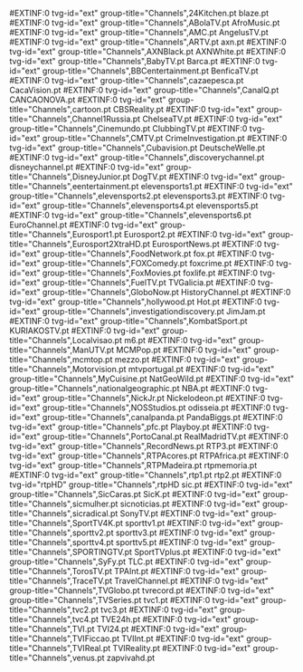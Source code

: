 
#EXTINF:0 tvg-id="ext" group-title="Channels",24Kitchen.pt
blaze.pt
#EXTINF:0 tvg-id="ext" group-title="Channels",ABolaTV.pt
AfroMusic.pt
#EXTINF:0 tvg-id="ext" group-title="Channels",AMC.pt
AngelusTV.pt
#EXTINF:0 tvg-id="ext" group-title="Channels",ARTV.pt
axn.pt
#EXTINF:0 tvg-id="ext" group-title="Channels",AXNBlack.pt
AXNWhite.pt
#EXTINF:0 tvg-id="ext" group-title="Channels",BabyTV.pt
Barca.pt
#EXTINF:0 tvg-id="ext" group-title="Channels",BBCentertainment.pt
BenficaTV.pt
#EXTINF:0 tvg-id="ext" group-title="Channels",cazaepesca.pt
CacaVision.pt
#EXTINF:0 tvg-id="ext" group-title="Channels",CanalQ.pt
CANCAONOVA.pt
#EXTINF:0 tvg-id="ext" group-title="Channels",cartoon.pt
CBSReality.pt
#EXTINF:0 tvg-id="ext" group-title="Channels",Channel1Russia.pt
ChelseaTV.pt
#EXTINF:0 tvg-id="ext" group-title="Channels",Cinemundo.pt
ClubbingTV.pt
#EXTINF:0 tvg-id="ext" group-title="Channels",CMTV.pt
CrimeInvestigation.pt
#EXTINF:0 tvg-id="ext" group-title="Channels",Cubavision.pt
DeutscheWelle.pt
#EXTINF:0 tvg-id="ext" group-title="Channels",discoverychannel.pt
disneychannel.pt
#EXTINF:0 tvg-id="ext" group-title="Channels",DisneyJunior.pt
DogTV.pt
#EXTINF:0 tvg-id="ext" group-title="Channels",eentertainment.pt
elevensports1.pt
#EXTINF:0 tvg-id="ext" group-title="Channels",elevensports2.pt
elevensports3.pt
#EXTINF:0 tvg-id="ext" group-title="Channels",elevensports4.pt
elevensports5.pt
#EXTINF:0 tvg-id="ext" group-title="Channels",elevensports6.pt
EuroChannel.pt
#EXTINF:0 tvg-id="ext" group-title="Channels",Eurosport1.pt
Eurosport2.pt
#EXTINF:0 tvg-id="ext" group-title="Channels",Eurosport2XtraHD.pt
EurosportNews.pt
#EXTINF:0 tvg-id="ext" group-title="Channels",FoodNetwork.pt
fox.pt
#EXTINF:0 tvg-id="ext" group-title="Channels",FOXComedy.pt
foxcrime.pt
#EXTINF:0 tvg-id="ext" group-title="Channels",FoxMovies.pt
foxlife.pt
#EXTINF:0 tvg-id="ext" group-title="Channels",FuelTV.pt
TVGalicia.pt
#EXTINF:0 tvg-id="ext" group-title="Channels",GloboNow.pt
HistoryChannel.pt
#EXTINF:0 tvg-id="ext" group-title="Channels",hollywood.pt
Hot.pt
#EXTINF:0 tvg-id="ext" group-title="Channels",investigationdiscovery.pt
JimJam.pt
#EXTINF:0 tvg-id="ext" group-title="Channels",KombatSport.pt
KURIAKOSTV.pt
#EXTINF:0 tvg-id="ext" group-title="Channels",Localvisao.pt
m6.pt
#EXTINF:0 tvg-id="ext" group-title="Channels",ManUTV.pt
MCMPop.pt
#EXTINF:0 tvg-id="ext" group-title="Channels",mcmtop.pt
mezzo.pt
#EXTINF:0 tvg-id="ext" group-title="Channels",Motorvision.pt
mtvportugal.pt
#EXTINF:0 tvg-id="ext" group-title="Channels",MyCuisine.pt
NatGeoWild.pt
#EXTINF:0 tvg-id="ext" group-title="Channels",nationalgeographic.pt
NBA.pt
#EXTINF:0 tvg-id="ext" group-title="Channels",NickJr.pt
Nickelodeon.pt
#EXTINF:0 tvg-id="ext" group-title="Channels",NOSStudios.pt
odisseia.pt
#EXTINF:0 tvg-id="ext" group-title="Channels",canalpanda.pt
PandaBiggs.pt
#EXTINF:0 tvg-id="ext" group-title="Channels",pfc.pt
Playboy.pt
#EXTINF:0 tvg-id="ext" group-title="Channels",PortoCanal.pt
RealMadridTV.pt
#EXTINF:0 tvg-id="ext" group-title="Channels",RecordNews.pt
RTP3.pt
#EXTINF:0 tvg-id="ext" group-title="Channels",RTPAcores.pt
RTPAfrica.pt
#EXTINF:0 tvg-id="ext" group-title="Channels",RTPMadeira.pt
rtpmemoria.pt
#EXTINF:0 tvg-id="ext" group-title="Channels",rtp1.pt
rtp2.pt
#EXTINF:0 tvg-id="rtpHD" group-title="Channels",rtpHD
sic.pt
#EXTINF:0 tvg-id="ext" group-title="Channels",SicCaras.pt
SicK.pt
#EXTINF:0 tvg-id="ext" group-title="Channels",sicmulher.pt
sicnoticias.pt
#EXTINF:0 tvg-id="ext" group-title="Channels",sicradical.pt
SonyTV.pt
#EXTINF:0 tvg-id="ext" group-title="Channels",SportTV4K.pt
sporttv1.pt
#EXTINF:0 tvg-id="ext" group-title="Channels",sporttv2.pt
sporttv3.pt
#EXTINF:0 tvg-id="ext" group-title="Channels",sporttv4.pt
sporttv5.pt
#EXTINF:0 tvg-id="ext" group-title="Channels",SPORTINGTV.pt
SportTVplus.pt
#EXTINF:0 tvg-id="ext" group-title="Channels",SyFy.pt
TLC.pt
#EXTINF:0 tvg-id="ext" group-title="Channels",TorosTV.pt
TPAInt.pt
#EXTINF:0 tvg-id="ext" group-title="Channels",TraceTV.pt
TravelChannel.pt
#EXTINF:0 tvg-id="ext" group-title="Channels",TVGlobo.pt
tvrecord.pt
#EXTINF:0 tvg-id="ext" group-title="Channels",TVSeries.pt
tvc1.pt
#EXTINF:0 tvg-id="ext" group-title="Channels",tvc2.pt
tvc3.pt
#EXTINF:0 tvg-id="ext" group-title="Channels",tvc4.pt
TVE24h.pt
#EXTINF:0 tvg-id="ext" group-title="Channels",TVI.pt
TVI24.pt
#EXTINF:0 tvg-id="ext" group-title="Channels",TVIFiccao.pt
TVIInt.pt
#EXTINF:0 tvg-id="ext" group-title="Channels",TVIReal.pt
TVIReality.pt
#EXTINF:0 tvg-id="ext" group-title="Channels",venus.pt
zapvivahd.pt
